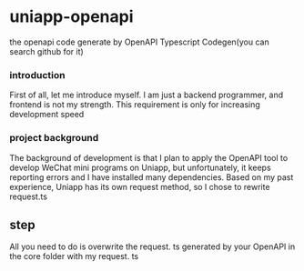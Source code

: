 # uniapp-openapi
the openapi code generate by OpenAPI Typescript Codegen(you can search github for it)
### introduction
First of all, let me introduce myself. I am just a backend programmer, and frontend is not my strength. This requirement is only for increasing development speed
### project background
The background of development is that I plan to apply the OpenAPI tool to develop WeChat mini programs on Uniapp, but unfortunately, it keeps reporting errors and I have installed many dependencies. Based on my past experience, Uniapp has its own request method, so I chose to rewrite request.ts
## step
All you need to do is overwrite the request. ts generated by your OpenAPI in the core folder with my request. ts
